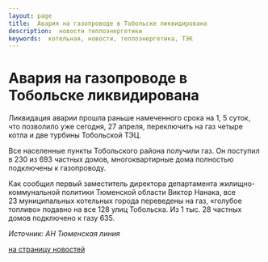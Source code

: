 ```yaml
---
layout: page
title:  Авария на газопроводе в Тобольске ликвидирована
description:  новости теплоэнергетики
keywords:  котельная, новости, теплоэнергетика, ТЭК
---
```


# Авария на газопроводе в Тобольске ликвидирована

Ликвидация аварии прошла раньше намеченного срока на 1, 5 суток, что позволило
уже сегодня, 27 апреля, переключить на газ четыре котла и две турбины
Тобольской ТЭЦ.

Все населенные пункты Тобольского района получили газ. Он поступил в 230 из
693 частных домов, многоквартирные дома полностью подключены к газопроводу.

Как сообщил первый заместитель директора департамента жилищно-коммунальной
политики Тюменской области Виктор Нанака, все 23 муниципальных котельных
города переведены на газ, «голубое топливо» подавно на все 128 улиц Тобольска.
Из 1 тыс. 28 частных домов подключено к газу 635.

_Источник: АН Тюменская линия_

[на страницу новостей](/news.shtml)

